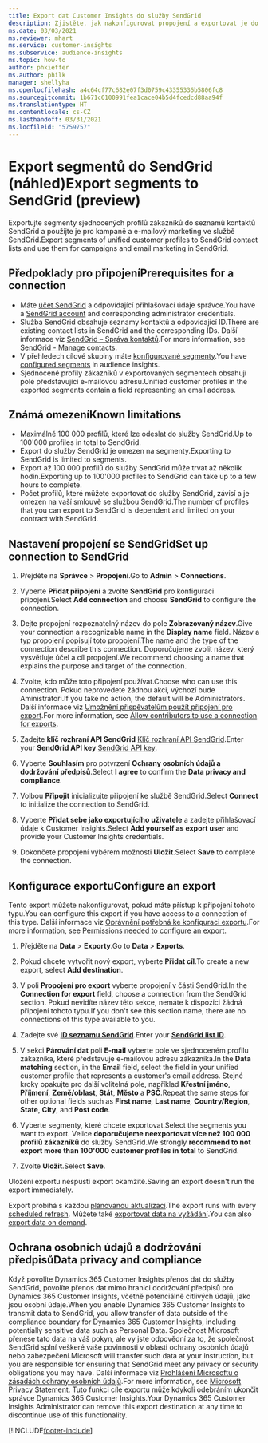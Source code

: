 ```yaml
---
title: Export dat Customer Insights do služby SendGrid
description: Zjistěte, jak nakonfigurovat propojení a exportovat je do SendGrid.
ms.date: 03/03/2021
ms.reviewer: mhart
ms.service: customer-insights
ms.subservice: audience-insights
ms.topic: how-to
author: phkieffer
ms.author: philk
manager: shellyha
ms.openlocfilehash: a4c64cf77c682e07f3d0759c43355336b5806fc8
ms.sourcegitcommit: 1b671c6100991fea1cace04b5d4fcedcd88aa94f
ms.translationtype: HT
ms.contentlocale: cs-CZ
ms.lasthandoff: 03/31/2021
ms.locfileid: "5759757"
---
```

# <a name="export-segments-to-sendgrid-preview"></a><span data-ttu-id="059cc-103">Export segmentů do SendGrid (náhled)</span><span class="sxs-lookup"><span data-stu-id="059cc-103">Export segments to SendGrid (preview)</span></span>

<span data-ttu-id="059cc-104">Exportujte segmenty sjednocených profilů zákazníků do seznamů kontaktů SendGrid a použijte je pro kampaně a e-mailový marketing ve službě SendGrid.</span><span class="sxs-lookup"><span data-stu-id="059cc-104">Export segments of unified customer profiles to SendGrid contact lists and use them for campaigns and email marketing in SendGrid.</span></span> 

## <a name="prerequisites-for-a-connection"></a><span data-ttu-id="059cc-105">Předpoklady pro připojení</span><span class="sxs-lookup"><span data-stu-id="059cc-105">Prerequisites for a connection</span></span>

-   <span data-ttu-id="059cc-106">Máte [účet SendGrid](https://sendgrid.com/) a odpovídající přihlašovací údaje správce.</span><span class="sxs-lookup"><span data-stu-id="059cc-106">You have a [SendGrid account](https://sendgrid.com/) and corresponding administrator credentials.</span></span>
-   <span data-ttu-id="059cc-107">Služba SendGrid obsahuje seznamy kontaktů a odpovídající ID.</span><span class="sxs-lookup"><span data-stu-id="059cc-107">There are existing contact lists in SendGrid and the corresponding IDs.</span></span> <span data-ttu-id="059cc-108">Další informace viz [SendGrid – Správa kontaktů](https://sendgrid.com/docs/ui/managing-contacts/create-and-manage-contacts/#manage-contacts).</span><span class="sxs-lookup"><span data-stu-id="059cc-108">For more information, see [SendGrid - Manage contacts](https://sendgrid.com/docs/ui/managing-contacts/create-and-manage-contacts/#manage-contacts).</span></span>
-   <span data-ttu-id="059cc-109">V přehledech cílové skupiny máte [konfigurované segmenty](segments.md).</span><span class="sxs-lookup"><span data-stu-id="059cc-109">You have [configured segments](segments.md) in audience insights.</span></span>
-   <span data-ttu-id="059cc-110">Sjednocené profily zákazníků v exportovaných segmentech obsahují pole představující e-mailovou adresu.</span><span class="sxs-lookup"><span data-stu-id="059cc-110">Unified customer profiles in the exported segments contain a field representing an email address.</span></span>

## <a name="known-limitations"></a><span data-ttu-id="059cc-111">Známá omezení</span><span class="sxs-lookup"><span data-stu-id="059cc-111">Known limitations</span></span>

- <span data-ttu-id="059cc-112">Maximálně 100 000 profilů, které lze odeslat do služby SendGrid.</span><span class="sxs-lookup"><span data-stu-id="059cc-112">Up to 100'000 profiles in total to SendGrid.</span></span>
- <span data-ttu-id="059cc-113">Export do služby SendGrid je omezen na segmenty.</span><span class="sxs-lookup"><span data-stu-id="059cc-113">Exporting to SendGrid is limited to segments.</span></span>
- <span data-ttu-id="059cc-114">Export až 100 000 profilů do služby SendGrid může trvat až několik hodin.</span><span class="sxs-lookup"><span data-stu-id="059cc-114">Exporting up to 100'000 profiles to SendGrid can take up to a few hours to complete.</span></span> 
- <span data-ttu-id="059cc-115">Počet profilů, které můžete exportovat do služby SendGrid, závisí a je omezen na vaší smlouvě se službou SendGrid.</span><span class="sxs-lookup"><span data-stu-id="059cc-115">The number of profiles that you can export to SendGrid is dependent and limited on your contract with SendGrid.</span></span>

## <a name="set-up-connection-to-sendgrid"></a><span data-ttu-id="059cc-116">Nastavení propojení se SendGrid</span><span class="sxs-lookup"><span data-stu-id="059cc-116">Set up connection to SendGrid</span></span>

1. <span data-ttu-id="059cc-117">Přejděte na **Správce** > **Propojení**.</span><span class="sxs-lookup"><span data-stu-id="059cc-117">Go to **Admin** > **Connections**.</span></span>

1. <span data-ttu-id="059cc-118">Vyberte **Přidat připojení** a zvolte **SendGrid** pro konfiguraci připojení.</span><span class="sxs-lookup"><span data-stu-id="059cc-118">Select **Add connection** and choose **SendGrid** to configure the connection.</span></span>

1. <span data-ttu-id="059cc-119">Dejte propojení rozpoznatelný název do pole **Zobrazovaný název**.</span><span class="sxs-lookup"><span data-stu-id="059cc-119">Give your connection a recognizable name in the **Display name** field.</span></span> <span data-ttu-id="059cc-120">Název a typ propojení popisují toto propojení.</span><span class="sxs-lookup"><span data-stu-id="059cc-120">The name and the type of the connection describe this connection.</span></span> <span data-ttu-id="059cc-121">Doporučujeme zvolit název, který vysvětluje účel a cíl propojení.</span><span class="sxs-lookup"><span data-stu-id="059cc-121">We recommend choosing a name that explains the purpose and target of the connection.</span></span>

1. <span data-ttu-id="059cc-122">Zvolte, kdo může toto připojení používat.</span><span class="sxs-lookup"><span data-stu-id="059cc-122">Choose who can use this connection.</span></span> <span data-ttu-id="059cc-123">Pokud neprovedete žádnou akci, výchozí bude Aministrátoři.</span><span class="sxs-lookup"><span data-stu-id="059cc-123">If you take no action, the default will be Administrators.</span></span> <span data-ttu-id="059cc-124">Další informace viz [Umožnění přispěvatelům použít připojení pro export](connections.md#allow-contributors-to-use-a-connection-for-exports).</span><span class="sxs-lookup"><span data-stu-id="059cc-124">For more information, see [Allow contributors to use a connection for exports](connections.md#allow-contributors-to-use-a-connection-for-exports).</span></span>

1. <span data-ttu-id="059cc-125">Zadejte **klíč rozhraní API SendGrid** [Klíč rozhraní API SendGrid](https://sendgrid.com/docs/ui/account-and-settings/api-keys/).</span><span class="sxs-lookup"><span data-stu-id="059cc-125">Enter your **SendGrid API key** [SendGrid API key](https://sendgrid.com/docs/ui/account-and-settings/api-keys/).</span></span>

1. <span data-ttu-id="059cc-126">Vyberte **Souhlasím** pro potvrzení **Ochrany osobních údajů a dodržování předpisů**.</span><span class="sxs-lookup"><span data-stu-id="059cc-126">Select **I agree** to confirm the **Data privacy and compliance**.</span></span>

1. <span data-ttu-id="059cc-127">Volbou **Připojit** inicializujte připojení ke službě SendGrid.</span><span class="sxs-lookup"><span data-stu-id="059cc-127">Select **Connect** to initialize the connection to SendGrid.</span></span>

1. <span data-ttu-id="059cc-128">Vyberte **Přidat sebe jako exportujícího uživatele** a zadejte přihlašovací údaje k Customer Insights.</span><span class="sxs-lookup"><span data-stu-id="059cc-128">Select **Add yourself as export user** and provide your Customer Insights credentials.</span></span>

1. <span data-ttu-id="059cc-129">Dokončete propojení výběrem možnosti **Uložit**.</span><span class="sxs-lookup"><span data-stu-id="059cc-129">Select **Save** to complete the connection.</span></span>

## <a name="configure-an-export"></a><span data-ttu-id="059cc-130">Konfigurace exportu</span><span class="sxs-lookup"><span data-stu-id="059cc-130">Configure an export</span></span>

<span data-ttu-id="059cc-131">Tento export můžete nakonfigurovat, pokud máte přístup k připojení tohoto typu.</span><span class="sxs-lookup"><span data-stu-id="059cc-131">You can configure this export if you have access to a connection of this type.</span></span> <span data-ttu-id="059cc-132">Další informace viz [Oprávnění potřebná ke konfiguraci exportu](export-destinations.md#set-up-a-new-export).</span><span class="sxs-lookup"><span data-stu-id="059cc-132">For more information, see [Permissions needed to configure an export](export-destinations.md#set-up-a-new-export).</span></span>

1. <span data-ttu-id="059cc-133">Přejděte na **Data** > **Exporty**.</span><span class="sxs-lookup"><span data-stu-id="059cc-133">Go to **Data** > **Exports**.</span></span>

1. <span data-ttu-id="059cc-134">Pokud chcete vytvořit nový export, vyberte **Přidat cíl**.</span><span class="sxs-lookup"><span data-stu-id="059cc-134">To create a new export, select **Add destination**.</span></span>

1. <span data-ttu-id="059cc-135">V poli **Propojení pro export** vyberte propojení v části SendGrid.</span><span class="sxs-lookup"><span data-stu-id="059cc-135">In the **Connection for export** field, choose a connection from the SendGrid section.</span></span> <span data-ttu-id="059cc-136">Pokud nevidíte název této sekce, nemáte k dispozici žádná připojení tohoto typu.</span><span class="sxs-lookup"><span data-stu-id="059cc-136">If you don't see this section name, there are no connections of this type available to you.</span></span>

1. <span data-ttu-id="059cc-137">Zadejte své **[ID seznamu SendGrid](https://sendgrid.com/docs/ui/managing-contacts/create-and-manage-contacts/#manage-contacts)**.</span><span class="sxs-lookup"><span data-stu-id="059cc-137">Enter your **[SendGrid list ID](https://sendgrid.com/docs/ui/managing-contacts/create-and-manage-contacts/#manage-contacts)**.</span></span>

1. <span data-ttu-id="059cc-138">V sekci **Párování dat** poli **E-mail** vyberte pole ve sjednoceném profilu zákazníka, které představuje e-mailovou adresu zákazníka.</span><span class="sxs-lookup"><span data-stu-id="059cc-138">In the **Data matching** section, in the **Email** field, select the field in your unified customer profile that represents a customer's email address.</span></span> <span data-ttu-id="059cc-139">Stejné kroky opakujte pro další volitelná pole, například **Křestní jméno**, **Příjmení**, **Země/oblast**, **Stát**, **Město** a **PSČ**.</span><span class="sxs-lookup"><span data-stu-id="059cc-139">Repeat the same steps for other optional fields such as **First name**, **Last name**, **Country/Region**, **State**, **City**, and **Post code**.</span></span>

1. <span data-ttu-id="059cc-140">Vyberte segmenty, které chcete exportovat.</span><span class="sxs-lookup"><span data-stu-id="059cc-140">Select the segments you want to export.</span></span> <span data-ttu-id="059cc-141">Velice **doporučujeme neexportovat více než 100 000 profilů zákazníků** do služby SendGrid.</span><span class="sxs-lookup"><span data-stu-id="059cc-141">We strongly **recommend to not export more than 100'000 customer profiles in total** to SendGrid.</span></span> 

1. <span data-ttu-id="059cc-142">Zvolte **Uložit**.</span><span class="sxs-lookup"><span data-stu-id="059cc-142">Select **Save**.</span></span>

<span data-ttu-id="059cc-143">Uložení exportu nespustí export okamžitě.</span><span class="sxs-lookup"><span data-stu-id="059cc-143">Saving an export doesn't run the export immediately.</span></span>

<span data-ttu-id="059cc-144">Export probíhá s každou [plánovanou aktualizací](system.md#schedule-tab).</span><span class="sxs-lookup"><span data-stu-id="059cc-144">The export runs with every [scheduled refresh](system.md#schedule-tab).</span></span> <span data-ttu-id="059cc-145">Můžete také [exportovat data na vyžádání](export-destinations.md#run-exports-on-demand).</span><span class="sxs-lookup"><span data-stu-id="059cc-145">You can also [export data on demand](export-destinations.md#run-exports-on-demand).</span></span> 

## <a name="data-privacy-and-compliance"></a><span data-ttu-id="059cc-146">Ochrana osobních údajů a dodržování předpisů</span><span class="sxs-lookup"><span data-stu-id="059cc-146">Data privacy and compliance</span></span>

<span data-ttu-id="059cc-147">Když povolíte Dynamics 365 Customer Insights přenos dat do služby SendGrid, povolíte přenos dat mimo hranici dodržování předpisů pro Dynamics 365 Customer Insights, včetně potenciálně citlivých údajů, jako jsou osobní údaje.</span><span class="sxs-lookup"><span data-stu-id="059cc-147">When you enable Dynamics 365 Customer Insights to transmit data to SendGrid, you allow transfer of data outside of the compliance boundary for Dynamics 365 Customer Insights, including potentially sensitive data such as Personal Data.</span></span> <span data-ttu-id="059cc-148">Společnost Microsoft přenese tato data na váš pokyn, ale vy jste odpovědní za to, že společnost SendGrid splní veškeré vaše povinnosti v oblasti ochrany osobních údajů nebo zabezpečení.</span><span class="sxs-lookup"><span data-stu-id="059cc-148">Microsoft will transfer such data at your instruction, but you are responsible for ensuring that SendGrid meet any privacy or security obligations you may have.</span></span> <span data-ttu-id="059cc-149">Další informace viz [Prohlášení Microsoftu o zásadách ochrany osobních údajů](https://go.microsoft.com/fwlink/?linkid=396732).</span><span class="sxs-lookup"><span data-stu-id="059cc-149">For more information, see [Microsoft Privacy Statement](https://go.microsoft.com/fwlink/?linkid=396732).</span></span>
<span data-ttu-id="059cc-150">Tuto funkci cíle exportu může kdykoli odebráním ukončit správce Dynamics 365 Customer Insights.</span><span class="sxs-lookup"><span data-stu-id="059cc-150">Your Dynamics 365 Customer Insights Administrator can remove this export destination at any time to discontinue use of this functionality.</span></span>


[!INCLUDE[footer-include](../includes/footer-banner.md)]